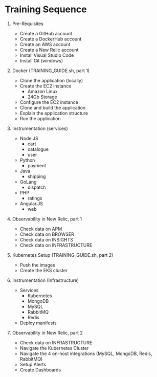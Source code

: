 # Training Sequence

1. Pre-Requisites
    - Create a GitHub account
    - Create a DockerHub account
    - Create an AWS account
    - Create a New Relic account
    - Install Visual Studio Code
    - Install Git (windows)

2. Docker (TRAINING_GUIDE.sh, part 1)
    - Clone the application (locally)
    - Create the EC2 instance
        - Amazon Linux
        - 24Gb Storage
    - Configure the EC2 instance
    - Clone and build the application
    - Explain the application structure
    - Run the application

3. Instrumentation (services)
    - Node.JS
        - cart
        - catalogue
        - user
    - Python
        - payment
    - Java
        - shipping
    - GoLang
        - dispatch
    - PHP
        - ratings
    - Angular.JS
        - web

4. Observability in New Relic, part 1
    - Check data on APM
    - Check data on BROWSER
    - Check data on INSIGHTS
    - Check data on INFRASTRUCTURE

5. Kubernetes Setup (TRAINING_GUIDE.sh, part 2)
    - Push the images
    - Create the EKS cluster

6. Instrumentation (Infrastructure)
    - Services
        - Kubernetes
        - MongoDB
        - MySQL
        - RabbitMQ
        - Redis
    - Deploy manifests

7. Observability in New Relic, part 2
    - Check data on INFRASTRUCTURE
    - Navigate the Kubernetes Cluster
    - Navigate the 4 on-host integrations (MySQL, MongoDB, Redis, RabbitMQ)
    - Setup Alerts
    - Create Dashboards